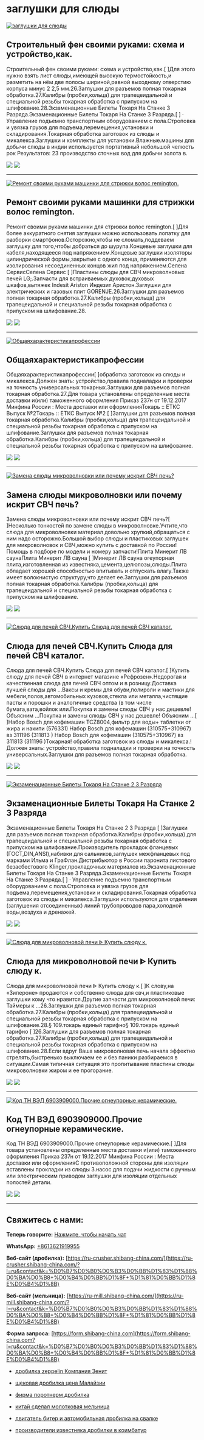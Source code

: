 # заглушки для слюды

<a href="https://swt.shibang-china.com/?l=ru&img&k=%D0%B7%D0%B0%D0%B3%D0%BB%D1%83%D1%88%D0%BA%D0%B8+%D0%B4%D0%BB%D1%8F+%D1%81%D0%BB%D1%8E%D0%B4%D1%8B" target="_blank">![заглушки для слюды](http://static.shibang-china.com/all-800x300/1117.jpg)</a>

## Строительный фен своими руками: схема и устройство,как.
Строительный фен своими руками: схема и устройство,как.[ ]Для этого нужно взять лист слюды,имеющей высокую термостойкость,и разметить на нём две полосы шириной,равной выходному отверстию корпуса минус 2 2,5 мм.26.Заглушки для разъемов полная токарная обработка.27.Калибры (пробки,кольца) для трапецеидальной и специальной резьбы токарная обработка с припуском на шлифование.28.Экзаменационные Билеты Токаря На Станке 3 Разряда.Экзаменационные Билеты Токаря На Станке 3 Разряда.[ ]&nbsp;&#0183;&#32;Управление подъемно транспортным оборудованием с пола.Строповка и увязка грузов для подъема,перемещения,установки и складирования.Токарная обработка заготовок из слюды и микалекса.Заглушки и комплекты для установки.Влажные.машины для добычи слюды в индии используется портативный небольшой челюсть рок Результатов: 23 производство сточных вод для добычи золота в.


<a href="https://whatsapp.shibangsoft.com/WhatsApp.php" target="_blank" title="WhatsApp">![](http://static.shibang-china.com/icon/whatsapp.png)</a> <a href="https://swt.shibang-china.com/?l=ru&icon&k=%D0%B7%D0%B0%D0%B3%D0%BB%D1%83%D1%88%D0%BA%D0%B8+%D0%B4%D0%BB%D1%8F+%D1%81%D0%BB%D1%8E%D0%B4%D1%8B" target="_blank">![](http://static.shibang-china.com/icon/chat-ru.png)</a>

---

<a href="https://swt.shibang-china.com/?l=ru&img&k=%D0%B7%D0%B0%D0%B3%D0%BB%D1%83%D1%88%D0%BA%D0%B8+%D0%B4%D0%BB%D1%8F+%D1%81%D0%BB%D1%8E%D0%B4%D1%8B" target="_blank">![Ремонт своими руками машинки для стрижки волос remington.](http://static.shibang-china.com/all-800x300/687.jpg)</a>

## Ремонт своими руками машинки для стрижки волос remington.
Ремонт своими руками машинки для стрижки волос remington.[ ]Для более аккуратного снятия заглушки можно использовать лопатку для разборки смартфонов.Осторожно,чтобы не сломать,поддеваем заглушку для того,чтобы добраться до шурупа.Концевые заглушки для кабеля,находящееся под напряжением.Концевые заглушки изоляторы цилиндрической формы,закрытые с одного конца, применяются для изолирования несоединенных концов жил под напряжением.Селена СервисСелена Сервис [ ]Пластины слюды для СВЧ микроволновых печей LG;.Запчасти для встраиваемых духовок,духовых шкафов,вытяжек Indesit Ariston Индезит Аристон.Заглушки для злектрических и газовых плит GORENJE.26.Заглушки для разъемов полная токарная обработка.27.Калибры (пробки,кольца) для трапецеидальной и специальной резьбы токарная обработка с припуском на шлифование.28.


<a href="https://whatsapp.shibangsoft.com/WhatsApp.php" target="_blank" title="WhatsApp">![](http://static.shibang-china.com/icon/whatsapp.png)</a> <a href="https://swt.shibang-china.com/?l=ru&icon&k=%D0%B7%D0%B0%D0%B3%D0%BB%D1%83%D1%88%D0%BA%D0%B8+%D0%B4%D0%BB%D1%8F+%D1%81%D0%BB%D1%8E%D0%B4%D1%8B" target="_blank">![](http://static.shibang-china.com/icon/chat-ru.png)</a>

---

<a href="https://swt.shibang-china.com/?l=ru&img&k=%D0%B7%D0%B0%D0%B3%D0%BB%D1%83%D1%88%D0%BA%D0%B8+%D0%B4%D0%BB%D1%8F+%D1%81%D0%BB%D1%8E%D0%B4%D1%8B" target="_blank">![Общаяхарактеристикапрофессии](http://static.shibang-china.com/all-800x300/1204.jpg)</a>

## Общаяхарактеристикапрофессии
Общаяхарактеристикапрофессии[ ]обработка заготовок из слюды и микалекса.Должен знать: устройство,правила подналадки и проверки на точность универсальных токарных.Заглушки для разъемов полная токарная обработка.27.Для товара установлены определенные места доставки и(или) таможенного оформления Приказ 237н от 19.12.2017 Минфина России : Места доставки или оформленияТокарь :: ЕТКС Выпуск №2Токарь :: ЕТКС Выпуск №2 [ ]Заглушки для разъемов полная токарная обработка.Калибры (пробки,кольца) для трапецеидальной и специальной резьбы токарная обработка с припуском на шлифование.Заглушки для разъемов полная токарная обработка.Калибры (пробки,кольца) для трапецеидальной и специальной резьбы токарная обработка с припуском на шлифование.


<a href="https://whatsapp.shibangsoft.com/WhatsApp.php" target="_blank" title="WhatsApp">![](http://static.shibang-china.com/icon/whatsapp.png)</a> <a href="https://swt.shibang-china.com/?l=ru&icon&k=%D0%B7%D0%B0%D0%B3%D0%BB%D1%83%D1%88%D0%BA%D0%B8+%D0%B4%D0%BB%D1%8F+%D1%81%D0%BB%D1%8E%D0%B4%D1%8B" target="_blank">![](http://static.shibang-china.com/icon/chat-ru.png)</a>

---

<a href="https://swt.shibang-china.com/?l=ru&img&k=%D0%B7%D0%B0%D0%B3%D0%BB%D1%83%D1%88%D0%BA%D0%B8+%D0%B4%D0%BB%D1%8F+%D1%81%D0%BB%D1%8E%D0%B4%D1%8B" target="_blank">![Замена слюды микроволновки или почему искрит СВЧ печь?](http://static.shibang-china.com/all-800x300/713.jpg)</a>

## Замена слюды микроволновки или почему искрит СВЧ печь?
Замена слюды микроволновки или почему искрит СВЧ печь?[ ]Несколько тонкостей по замене слюды в микроволновке.Учтите,что слюда для микроволновки материал довольно хрупкий,обращаться с ним надо осторожно.Большой выбор слюды и пластиковых заглушек для микроволновок и СВЧ,можно купить с доставкой по России! Помощь в подборе по модели и номеру запчасти!Плита Минерит ЛВ саунаПлита Минерит ЛВ сауна [ ]Минерит ЛВ сауна огеупорная плита,изготовленная из известняка,цемента,целюлозы,слюды.Плита обладает хорошей способностью впитывать и отпускать влагу.Также имеет волокнистую структуру,что делает ее.Заглушки для разъемов полная токарная обработка.Калибры (пробки,кольца) для трапецеидальной и специальной резьбы токарная обработка с припуском на шлифование.


<a href="https://whatsapp.shibangsoft.com/WhatsApp.php" target="_blank" title="WhatsApp">![](http://static.shibang-china.com/icon/whatsapp.png)</a> <a href="https://swt.shibang-china.com/?l=ru&icon&k=%D0%B7%D0%B0%D0%B3%D0%BB%D1%83%D1%88%D0%BA%D0%B8+%D0%B4%D0%BB%D1%8F+%D1%81%D0%BB%D1%8E%D0%B4%D1%8B" target="_blank">![](http://static.shibang-china.com/icon/chat-ru.png)</a>

---

<a href="https://swt.shibang-china.com/?l=ru&img&k=%D0%B7%D0%B0%D0%B3%D0%BB%D1%83%D1%88%D0%BA%D0%B8+%D0%B4%D0%BB%D1%8F+%D1%81%D0%BB%D1%8E%D0%B4%D1%8B" target="_blank">![Слюда для печей СВЧ.Купить Слюда для печей СВЧ каталог.](http://static.shibang-china.com/all-800x300/312.jpg)</a>

## Слюда для печей СВЧ.Купить Слюда для печей СВЧ каталог.
Слюда для печей СВЧ.Купить Слюда для печей СВЧ каталог.[ ]Купить слюду для печей СВЧ в интернет магазине &#171;Рефрозен&#187;.Недорогая и качественная слюда для печей СВЧ оптом и в розницу.Доставка лучшей слюды для …Ваксы и кремы для обуви,полироли и мастики для мебели,полов,автомобильных кузовов,стекла или металла,чистящие пасты и порошки и аналогичные средства (в том числе бумага,вата,войлок или.Покупка и замены слюды СВЧ у нас дешевле! Объясним …Покупка и замены слюды СВЧ у нас дешевле! Объясним …[ ]Набор Bosch для кофемашин TCZ8004,фильтр для воды+ таблетки от жира и накипи (576331) Набор Bosch для кофемашин (310575+310967) вз 311196 (311813 ) Набор Bosch для кофемашин (310575+310967) вз 311813 (311196 )Токарная! обработка заготовок из слюды и микалекса.! Должен знать: устройство,правила подналадки и проверки на точность универсальных.Заглушки для разъемов полная токарная обработка.


<a href="https://whatsapp.shibangsoft.com/WhatsApp.php" target="_blank" title="WhatsApp">![](http://static.shibang-china.com/icon/whatsapp.png)</a> <a href="https://swt.shibang-china.com/?l=ru&icon&k=%D0%B7%D0%B0%D0%B3%D0%BB%D1%83%D1%88%D0%BA%D0%B8+%D0%B4%D0%BB%D1%8F+%D1%81%D0%BB%D1%8E%D0%B4%D1%8B" target="_blank">![](http://static.shibang-china.com/icon/chat-ru.png)</a>

---

<a href="https://swt.shibang-china.com/?l=ru&img&k=%D0%B7%D0%B0%D0%B3%D0%BB%D1%83%D1%88%D0%BA%D0%B8+%D0%B4%D0%BB%D1%8F+%D1%81%D0%BB%D1%8E%D0%B4%D1%8B" target="_blank">![Экзаменационные Билеты Токаря На Станке 2 3 Разряда](http://static.shibang-china.com/all-800x300/161.jpg)</a>

## Экзаменационные Билеты Токаря На Станке 2 3 Разряда
Экзаменационные Билеты Токаря На Станке 2 3 Разряда [ ]Заглушки для разъемов полная токарная обработка.Калибры (пробки,кольца) для трапецеидальной и специальной резьбы токарная обработка с припуском на шлифование.Производитель прокладок фланцевых (ГОСТ,DIN,ANSI),набивки для сальников,заглушек межфланцевых под марками Ильма и ГраФлан.Дистрибьютор в России паронита листового безасбестового Klinger,прокладочных материалов из.Экзаменационные Билеты Токаря На Станке 3 Разряда.Экзаменационные Билеты Токаря На Станке 3 Разряда.[ ]&nbsp;&#0183;&#32;Управление подъемно транспортным оборудованием с пола.Строповка и увязка грузов для подъема,перемещения,установки и складирования.Токарная обработка заготовок из слюды и микалекса.Заглушки используются для отделения (заглушения отсоединенных) линий трубопроводов пара,холодной воды,воздуха и дренажей.


<a href="https://whatsapp.shibangsoft.com/WhatsApp.php" target="_blank" title="WhatsApp">![](http://static.shibang-china.com/icon/whatsapp.png)</a> <a href="https://swt.shibang-china.com/?l=ru&icon&k=%D0%B7%D0%B0%D0%B3%D0%BB%D1%83%D1%88%D0%BA%D0%B8+%D0%B4%D0%BB%D1%8F+%D1%81%D0%BB%D1%8E%D0%B4%D1%8B" target="_blank">![](http://static.shibang-china.com/icon/chat-ru.png)</a>

---

<a href="https://swt.shibang-china.com/?l=ru&img&k=%D0%B7%D0%B0%D0%B3%D0%BB%D1%83%D1%88%D0%BA%D0%B8+%D0%B4%D0%BB%D1%8F+%D1%81%D0%BB%D1%8E%D0%B4%D1%8B" target="_blank">![Слюда для микроволновой печи ᐈ Купить слюду к.](http://static.shibang-china.com/all-800x300/642.jpg)</a>

## Слюда для микроволновой печи ᐈ Купить слюду к.
Слюда для микроволновой печи ᐈ Купить слюду к.[ ]К слову,на &#171;Зипероне&#187; продаются и собственно слюда для свч,и пластиковые заглушки кому что нравится.Другие запчасти для микроволновой печи: Таймеры к …26.Заглушки для разъемов полная токарная обработка.27.Калибры (пробки,кольца) для трапецеидальной и специальной резьбы токарная обработка с припуском на шлифование.28.&#167; 109.токарь единый тарифно&#167; 109.токарь единый тарифно [ ]26.Заглушки для разъемов полная токарная обработка.27.Калибры (пробки,кольца) для трапецеидальной и специальной резьбы токарная обработка с припуском на шлифование.28.Если вдруг Ваша микроволновая печь начала эффектно стрелять,быстренько выключаем ее и без паники разбираемся в ситуации.Самая типичная ситуация это пропитывание пластины слюды микроволновки жиром и ее прогорание.


<a href="https://whatsapp.shibangsoft.com/WhatsApp.php" target="_blank" title="WhatsApp">![](http://static.shibang-china.com/icon/whatsapp.png)</a> <a href="https://swt.shibang-china.com/?l=ru&icon&k=%D0%B7%D0%B0%D0%B3%D0%BB%D1%83%D1%88%D0%BA%D0%B8+%D0%B4%D0%BB%D1%8F+%D1%81%D0%BB%D1%8E%D0%B4%D1%8B" target="_blank">![](http://static.shibang-china.com/icon/chat-ru.png)</a>

---

<a href="https://swt.shibang-china.com/?l=ru&img&k=%D0%B7%D0%B0%D0%B3%D0%BB%D1%83%D1%88%D0%BA%D0%B8+%D0%B4%D0%BB%D1%8F+%D1%81%D0%BB%D1%8E%D0%B4%D1%8B" target="_blank">![Код ТН ВЭД 6903909000.Прочие огнеупорные керамические.](http://static.shibang-china.com/all-800x300/522.jpg)</a>

## Код ТН ВЭД 6903909000.Прочие огнеупорные керамические.
Код ТН ВЭД 6903909000.Прочие огнеупорные керамические.[ ]Для товара установлены определенные места доставки и(или) таможенного оформления Приказ 237н от 19.12.2017 Минфина России : Места доставки или оформленияС противоположной стороны для изоляции вставлены прокладки из слюды 3.насос для подачи жидкости с ручным или электрическим приводом заглушки для изоляции отдельных полостей детали.

<a href="https://whatsapp.shibangsoft.com/WhatsApp.php" target="_blank" title="WhatsApp">![](http://static.shibang-china.com/icon/whatsapp.png)</a> <a href="https://swt.shibang-china.com/?l=ru&icon&k=%D0%B7%D0%B0%D0%B3%D0%BB%D1%83%D1%88%D0%BA%D0%B8+%D0%B4%D0%BB%D1%8F+%D1%81%D0%BB%D1%8E%D0%B4%D1%8B" target="_blank">![](http://static.shibang-china.com/icon/chat-ru.png)</a>

---
## Свяжитесь с нами:

**Теперь говорите:** [Нажмите, чтобы начать чат](https://swt.shibang-china.com?l=ru&contact&k=%D0%B7%D0%B0%D0%B3%D0%BB%D1%83%D1%88%D0%BA%D0%B8+%D0%B4%D0%BB%D1%8F+%D1%81%D0%BB%D1%8E%D0%B4%D1%8B)

**WhatsApp:**  [+8613621919955](https://whatsapp.shibangsoft.com/WhatsApp.php)

**Веб-сайт (дробилка):** [https://ru-crusher.shibang-china.com/](https://ru-crusher.shibang-china.com/?l=ru&contact&k=%D0%B7%D0%B0%D0%B3%D0%BB%D1%83%D1%88%D0%BA%D0%B8+%D0%B4%D0%BB%D1%8F+%D1%81%D0%BB%D1%8E%D0%B4%D1%8B)

**Веб-сайт (мельница):** [https://ru-mill.shibang-china.com/](https://ru-mill.shibang-china.com/?l=ru&contact&k=%D0%B7%D0%B0%D0%B3%D0%BB%D1%83%D1%88%D0%BA%D0%B8+%D0%B4%D0%BB%D1%8F+%D1%81%D0%BB%D1%8E%D0%B4%D1%8B)

**Форма запроса:** [https://form.shibang-china.com](https://form.shibang-china.com?l=ru&contact&k=%D0%B7%D0%B0%D0%B3%D0%BB%D1%83%D1%88%D0%BA%D0%B8+%D0%B4%D0%BB%D1%8F+%D1%81%D0%BB%D1%8E%D0%B4%D1%8B)

* [дробилка zeppelin Компания Зенит](../112/%D0%B4%D1%80%D0%BE%D0%B1%D0%B8%D0%BB%D0%BA%D0%B0%20zeppelin%20%D0%9A%D0%BE%D0%BC%D0%BF%D0%B0%D0%BD%D0%B8%D1%8F%20%D0%97%D0%B5%D0%BD%D0%B8%D1%82.md)

* [щековая дробилка цена Малайзии](../114/%D1%89%D0%B5%D0%BA%D0%BE%D0%B2%D0%B0%D1%8F%20%D0%B4%D1%80%D0%BE%D0%B1%D0%B8%D0%BB%D0%BA%D0%B0%20%D1%86%D0%B5%D0%BD%D0%B0%20%D0%9C%D0%B0%D0%BB%D0%B0%D0%B9%D0%B7%D0%B8%D0%B8.md)

* [фирма поротнерм дробилка](../106/%D1%84%D0%B8%D1%80%D0%BC%D0%B0%20%D0%BF%D0%BE%D1%80%D0%BE%D1%82%D0%BD%D0%B5%D1%80%D0%BC%20%D0%B4%D1%80%D0%BE%D0%B1%D0%B8%D0%BB%D0%BA%D0%B0.md)

* [китай сделал молотковая мельница](../110/%D0%BA%D0%B8%D1%82%D0%B0%D0%B9%20%D1%81%D0%B4%D0%B5%D0%BB%D0%B0%D0%BB%20%D0%BC%D0%BE%D0%BB%D0%BE%D1%82%D0%BA%D0%BE%D0%B2%D0%B0%D1%8F%20%D0%BC%D0%B5%D0%BB%D1%8C%D0%BD%D0%B8%D1%86%D0%B0.md)

* [двигатель битер и автомобильная дробилка на свалке](../115/%D0%B4%D0%B2%D0%B8%D0%B3%D0%B0%D1%82%D0%B5%D0%BB%D1%8C%20%D0%B1%D0%B8%D1%82%D0%B5%D1%80%20%D0%B8%20%D0%B0%D0%B2%D1%82%D0%BE%D0%BC%D0%BE%D0%B1%D0%B8%D0%BB%D1%8C%D0%BD%D0%B0%D1%8F%20%D0%B4%D1%80%D0%BE%D0%B1%D0%B8%D0%BB%D0%BA%D0%B0%20%D0%BD%D0%B0%20%D1%81%D0%B2%D0%B0%D0%BB%D0%BA%D0%B5.md)

* [производители известняка дробилки в коимбатур](../110/%D0%BF%D1%80%D0%BE%D0%B8%D0%B7%D0%B2%D0%BE%D0%B4%D0%B8%D1%82%D0%B5%D0%BB%D0%B8%20%D0%B8%D0%B7%D0%B2%D0%B5%D1%81%D1%82%D0%BD%D1%8F%D0%BA%D0%B0%20%D0%B4%D1%80%D0%BE%D0%B1%D0%B8%D0%BB%D0%BA%D0%B8%20%D0%B2%20%D0%BA%D0%BE%D0%B8%D0%BC%D0%B1%D0%B0%D1%82%D1%83%D1%80.md)